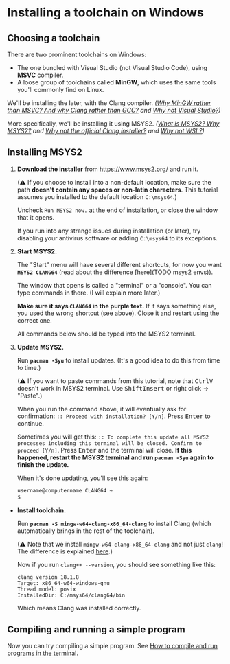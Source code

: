 # Installing a toolchain on Windows

## Choosing a toolchain

There are two prominent toolchains on Windows:

* The one bundled with Visual Studio (not Visual Studio Code), using **MSVC** compiler.
* A loose group of toolchains called **MinGW**, which uses the same tools you'll commonly find on Linux.

We'll be installing the later, with the Clang compiler. *([Why MinGW rather than MSVC? And why Clang rather than GCC?](/choosing_compiler_and_more.md) and [Why not Visual Studio?](/why_not_visual_studio.md))*

More specifically, we'll be installing it using MSYS2. *([What is MSYS2? Why MSYS2?](/why_msys2.md) and [Why not the official Clang installer?](/why_not_official_clang_installer.md) and [Why not WSL?](/why_not_wsl.md))*

## Installing MSYS2

1. **Download the installer** from https://www.msys2.org/ and run it.

   (⚠ If you choose to install into a non-default location, make sure the path **doesn't contain any spaces or non-latin characters**. This tutorial assumes you installed to the default location `C:\msys64`.)

   Uncheck `Run MSYS2 now.` at the end of installation, or close the window that it opens.

   If you run into any strange issues during installation (or later), try disabling your antivirus software or adding `C:\msys64` to its exceptions.

2. **Start MSYS2.**

   The "Start" menu will have several different shortcuts, for now you want **`MSYS2 CLANG64`** (read about the difference [here](TODO msys2 envs)).

   The window that opens is called a "terminal" or a "console". You can type commands in there. (I will explain more later.)

   **Make sure it says `CLANG64` in the purple text.** If it says something else, you used the wrong shortcut (see above). Close it and restart using the correct one.

   All commands below should be typed into the MSYS2 terminal.

3. **Update MSYS2.**

   Run **`pacman -Syu`** to install updates. (It's a good idea to do this from time to time.)

   (⚠ If you want to paste commands from this tutorial, note that <kbd>Ctrl</kbd><kbd>V</kbd> doesn't work in MSYS2 terminal. Use <kbd>Shift</kbd><kbd>Insert</kbd> or right click -> "Paste".)

   When you run the command above, it will eventually ask for confirmation: `:: Proceed with installation? [Y/n]`. Press <kbd>Enter</kbd> to continue.

   Sometimes you will get this: `:: To complete this update all MSYS2 processes including this terminal will be closed. Confirm to proceed [Y/n]`. Press <kbd>Enter</kbd> and the terminal will close. **If this happened, restart the MSYS2 terminal and run `pacman -Syu` again to finish the update.**

   When it's done updating, you'll see this again:
   ```sh
   username@computername CLANG64 ~
   $
   ```

* **Install toolchain.**

   Run **`pacman -S mingw-w64-clang-x86_64-clang`** to install Clang (which automatically brings in the rest of the toolchain).

   (⚠ Note that we install `mingw-w64-clang-x86_64-clang` and not just `clang`! The difference is explained [here](TODO_MSYS2_ENVS).)

   Now if you run `clang++ --version`, you should see something like this:
   ```
   clang version 18.1.8
   Target: x86_64-w64-windows-gnu
   Thread model: posix
   InstalledDir: C:/msys64/clang64/bin
   ```
   Which means Clang was installed correctly.

## Compiling and running a simple program

Now you can try compiling a simple program. See [How to compile and run programs in the terminal](/compiling_in_terminal.md).
